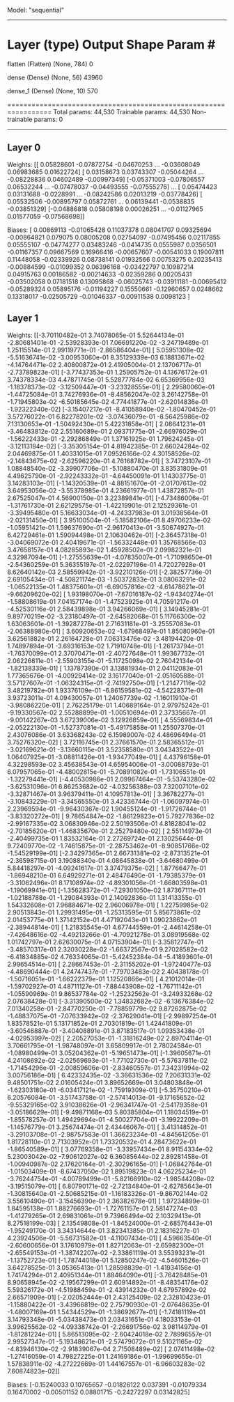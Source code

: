 Model: "sequential"
_________________________________________________________________
 Layer (type)                Output Shape              Param #   
=================================================================
 flatten (Flatten)           (None, 784)               0         
                                                                 
 dense (Dense)               (None, 56)                43960     
                                                                 
 dense_1 (Dense)             (None, 10)                570       
                                                                 
=================================================================
Total params: 44,530
Trainable params: 44,530
Non-trainable params: 0
_________________________________________________________________
## Layer 0

Weights: [[ 0.05828601 -0.07872754 -0.04670253 ... -0.03608049  0.06983685
   0.01622724]
 [ 0.03158673  0.03743307 -0.05044264 ... -0.08228836  0.04602489
  -0.00997349]
 [-0.05371003 -0.07806557  0.06532244 ... -0.07478037 -0.04493555
  -0.07555276]
 ...
 [ 0.05474423  0.03131688 -0.0228991  ... -0.08242586  0.02013219
  -0.03778426]
 [ 0.05532506 -0.00895797  0.05872761 ...  0.06139441 -0.0538835
  -0.03851329]
 [-0.04886818  0.05808198  0.00026251 ... -0.01127965  0.01577059
  -0.07568698]]

Biases: [ 0.00869113 -0.01065428  0.11037378  0.08041707  0.09325694 -0.00864821
  0.079075    0.08005208  0.02754097 -0.07495456  0.02117855  0.05555107
 -0.04774277  0.03483246 -0.0414735   0.0555987   0.0356501  -0.01167357
  0.09667569  0.16966416 -0.00657607 -0.00541033  0.19007811  0.11448058
 -0.02339926  0.08738141  0.01932566  0.00753275  0.20235413 -0.00884599
 -0.01099352  0.06396168 -0.03422797  0.10987214  0.04915763  0.00186582
 -0.00214633 -0.02359286  0.00205431 -0.03502058  0.07181518  0.13095868
 -0.06025743 -0.03911181 -0.00695412 -0.05289324  0.05895176 -0.01194227
  0.15550661 -0.12960657  0.0248662   0.13318017 -0.02505729 -0.01046337
 -0.00911538  0.0098123 ]
## Layer 1

Weights: [[-3.70110482e-01  3.74078065e-01  5.52644134e-01 -2.80681401e-01
  -2.53928393e-01  7.06691220e-02 -3.24719489e-01  1.25115514e-01
   2.99119771e-01 -2.86586404e-01]
 [ 5.05951308e-02 -5.51636741e-02 -3.00953060e-01  8.35129339e-03
   6.18813671e-02 -4.14764471e-02  2.40800872e-01  2.41905004e-01
   2.13706717e-01 -2.73789823e-01]
 [-3.77437353e-01  1.25905752e-01  4.13676172e-01  3.74378334e-03
   4.47871745e-01  5.52877784e-02  6.65369956e-03 -1.18378373e-02
  -3.12509447e-01 -3.23328555e-01]
 [ 2.29580060e-01 -1.44725084e-01  3.74276936e-01 -8.48562047e-02
   3.26142758e-01 -1.71945803e-02 -6.50185645e-02  4.77441877e-01
  -2.62014836e-01 -1.92322340e-02]
 [-3.15407217e-01 -8.41058940e-02 -1.80470452e-01  3.57276022e-01
   6.82278201e-02 -3.07436079e-01 -8.56425986e-02  7.13130653e-01
  -1.50492430e-01  5.42231858e-01]
 [ 2.08641231e-01 -3.46483812e-02  2.55160689e-01  2.09371775e-01
  -2.66976029e-01 -1.56222433e-01 -2.29286849e-01  1.37161925e-01
   1.79624245e-01 -3.12113184e-02]
 [-3.35305154e-01  4.81942385e-01  2.66024284e-02  2.04469875e-01
   1.40331015e-01  7.09526166e-02  4.30158526e-02 -2.14843675e-02
  -2.62596220e-01  4.76168782e-01]
 [ 3.74723107e-01  1.08848540e-02 -3.39907706e-01 -5.10880470e-01
   3.83531809e-01  4.49625790e-01 -2.92243332e-01 -4.64450091e-01
   1.14303775e-01  3.14283103e-01]
 [-1.14320539e-01 -4.88151670e-01 -2.01707613e-02  3.64953056e-02
  -3.55378985e-01  4.23661977e-01  1.43872857e-01  2.67525047e-01
   4.56900150e-01  3.22389841e-01]
 [-4.73486006e-01 -1.31761730e-01  2.62129575e-01 -1.42219901e-01
   2.12529361e-01 -3.39495480e-01  5.16633034e-01 -4.24337983e-01
   3.01938564e-01 -2.02131450e-01]
 [ 3.95100504e-01 -5.18582106e-01  8.49706233e-02 -1.05951421e-01
   1.59637690e-01 -2.96170413e-01 -3.50674927e-01  6.42729461e-01
   1.59094498e-01  2.10630462e-01]
 [-2.36457318e-01 -3.04069072e-01  2.40419671e-01 -1.56332448e-01
   1.35768566e-03  3.47658157e-01  4.08285893e-02  1.45928502e-01
   2.09982321e-01  4.32987094e-01]
 [-1.27555639e-01 -4.07835007e-01 -1.71098650e-01 -2.54360259e-01
   5.36355197e-01 -2.02297196e-01  4.72027928e-01  8.62640142e-03
   2.58559942e-01 -3.92210126e-01]
 [-2.38257736e-01  2.69105434e-01 -4.50821174e-03 -1.50372833e-01
   3.08063291e-02 -1.06522135e-01  1.48375601e-01 -6.69057816e-02
  -4.61478621e-01 -9.66209620e-02]
 [ 1.93198070e-01 -7.67016187e-02 -1.94340274e-01 -1.58808619e-01
   7.04157174e-01 -1.47523925e-01  4.70591217e-01 -4.52530116e-01
   2.58439898e-01  3.94266069e-01]
 [ 3.14945281e-01  9.89770219e-02 -3.23180497e-01 -2.64582068e-01
   5.11766300e-02  1.63063601e-01 -1.39287278e-01  2.71631181e-01
  -3.25557083e-01 -2.06388980e-01]
 [ 3.60920653e-02 -1.67968497e-01  1.85080960e-01  3.62561882e-01
   2.26164728e-01  7.06313476e-02 -3.48194420e-01  1.74897894e-01
  -3.69316153e-02  1.71910748e-01]
 [-1.26173794e-01 -1.76370099e-01  2.37070471e-01 -2.40727648e-01
   1.99367732e-01  2.06226811e-01 -2.55903155e-01 -5.11725098e-02
   2.76042134e-01 -1.82138339e-01]
 [ 1.13787390e-01  3.13881934e-01  2.04112083e-01  1.77365676e-01
  -4.00929414e-02  3.16177040e-01 -2.05160588e-01  3.57127607e-01
  -1.06324315e-01 -2.74192750e-01]
 [-1.21477116e-02  3.48219782e-01  1.93376109e-01 -6.86159581e-02
  -4.54228371e-01  3.93723011e-01  4.09430057e-01  1.24067739e-02
  -1.16011910e-01 -3.98086220e-01]
 [ 2.76225179e-01  1.40689164e-01  2.97975242e-01 -9.19330567e-02
   2.55288899e-01 -1.00510694e-01  2.37335667e-01 -9.00142267e-03
   3.67239006e-02  3.12926859e-01]
 [ 4.55569834e-01 -2.05222130e-01 -1.52737081e-01 -5.49175858e-01
   1.25507370e-01  2.43076086e-01  3.63368243e-02  6.15989007e-02
   4.48696494e-01  3.75276320e-02]
 [ 3.72116745e-01  2.37661570e-01  2.58365512e-01 -3.02169621e-01
  -3.13660115e-01  3.52358580e-01  3.04343522e-01  1.06407925e-01
  -3.08811426e-01 -1.93477049e-01]
 [ 4.43796158e-01  4.32298593e-02  3.45638543e-01  4.65954006e-01
  -3.00088793e-01  6.07957065e-01 -4.48002815e-01 -5.70891082e-01
  -1.73106551e-01 -1.32279441e-01]
 [-4.40530986e-01  2.09967464e-01 -5.53743280e-02 -3.62531096e-01
   6.86253682e-02 -4.03256388e-03  7.32007101e-02 -3.32871467e-01
   3.96379411e-01  4.10957813e-01]
 [ 3.36782277e-01 -3.10843229e-01 -3.34565550e-01  3.42336744e-01
  -1.06097974e-01  2.23969594e-01 -9.96430367e-02  1.90455124e-01
  -1.91726744e-01 -3.83320272e-01]
 [ 9.78654847e-02 -1.86129823e-01  5.79277836e-02 -2.99167335e-02
   3.06830946e-02  2.50193506e-01  4.81828041e-02 -2.70185620e-01
  -1.46835670e-01  2.25279480e-02]
 [ 2.55114973e-01 -2.40499735e-01  1.83532164e-01  2.27269724e-01
   2.13025644e-01  9.72409770e-02 -1.74615875e-01 -2.28753462e-01
  -8.90851766e-02 -1.54529199e-01]
 [-2.34297365e-01  2.66731381e-02 -2.87313521e-01 -2.36598715e-01
   3.19088340e-01  4.08645838e-01 -3.64680499e-01  5.84418297e-01
  -4.09241617e-01  3.37479375e-02]
 [ 1.87766477e-01 -1.86948210e-01  6.64929271e-01  2.48476490e-01
  -1.79385379e-01 -3.31062496e-01  8.17108974e-02 -4.89301056e-01
  -1.66803598e-01 -1.19069941e-01]
 [-1.35628372e-01 -7.29301050e-02  1.87367111e-01 -1.02188788e-01
  -1.29084393e-01  2.14092836e-01  1.31413355e-01  1.54332608e-01
   7.96884671e-02  2.96006978e-01]
 [ 1.22759985e-02  2.90513843e-01  1.29931495e-01 -1.25313595e-01
   5.85673861e-02  2.01453775e-01  1.37142152e-01  4.47192043e-01
   1.09023862e-01 -2.38944814e-01]
 [ 1.21835545e-01  4.67744559e-01 -2.44614258e-01 -7.42648616e-02
  -4.49213266e-01 -4.70921278e-01  3.08919568e-02  1.01742797e-01
   2.62630075e-01  4.07153904e-01]
 [-3.35812747e-01 -3.48570317e-01  2.32030228e-02 -1.66372567e-01
   9.27028582e-02 -6.41834885e-02  4.76334065e-01 -5.42452384e-04
  -5.41893601e-01  2.99654514e-01]
 [ 2.28667453e-01 -2.31155202e-01 -1.97240477e-03 -4.48690444e-01
   4.24747437e-01 -7.79703483e-02  2.40438178e-01 -1.50716051e-01
  -1.66222379e-01  1.12520866e-01]
 [ 4.21012014e-01 -1.59702927e-01  4.48711127e-01 -7.88443908e-02
  -1.76711142e-01 -1.05590969e-01  9.86537784e-02 -1.25232562e-01
  -3.24933268e-02  2.07638428e-01]
 [-3.31390500e-02  1.34832682e-02 -6.13676384e-02  7.01340258e-01
  -2.84770250e-01 -7.78859779e-02  9.87262875e-02 -1.48837075e-01
  -7.07633942e-02 -2.37629041e-01]
 [-2.99897254e-01  1.83578521e-01  5.13171852e-01  2.70301819e-01
   1.42441809e-01 -3.60546887e-01 -3.40408891e-01  3.87183517e-01
   1.09353438e-01 -4.02953997e-02]
 [ 2.20527053e-01 -1.31816249e-02  2.89704114e-01  3.70661795e-01
  -1.98748097e-01  3.65809917e-01  2.78024584e-01 -1.08980499e-01
   3.05204362e-01 -5.19651473e-01]
 [-1.39605671e-01  4.24108692e-02 -2.02569693e-01 -1.77102730e-01
  -5.57637811e-02 -1.71454296e-01 -2.00859606e-01 -2.83460557e-01
   7.34231994e-02  3.00756186e-01]
 [ 6.42332435e-02 -3.36631536e-02  7.20631331e-02  9.48501751e-02
   2.01605424e-01  3.89652669e-01  3.04803848e-01 -1.62303180e-01
  -6.03417121e-02 -1.75919309e-01]
 [-5.35750210e-01  6.20576084e-01 -3.51743758e-01 -2.57414013e-01
  -9.17165652e-02 -9.55329165e-02  3.91038626e-01 -2.96341747e-01
  -2.54179358e-01 -3.05186629e-01]
 [-9.49871168e-03  5.80385804e-01  1.18034519e-01 -1.85578257e-01
   1.49429694e-01 -4.50027704e-01 -3.19922209e-01 -1.14576779e-01
   3.25674474e-01  2.43446067e-01]
 [ 3.41314852e-01 -3.29103708e-01 -2.98757583e-01  1.36623234e-01
  -4.84561205e-01  1.81728110e-01  2.71303952e-01  1.73320532e-01
   4.28473622e-01 -1.86540589e-01]
 [ 3.07769358e-01 -3.33957434e-01  8.91154334e-02  5.23003042e-02
  -7.90612027e-02  6.36085644e-02  2.89281458e-01 -1.00940987e-02
   2.17620164e-01 -2.30296165e-01]
 [-1.06842764e-01 -1.01503409e-01 -8.67437050e-02  1.89519823e-01
   4.06225234e-01 -3.76244754e-01 -4.00789499e-01 -5.82166910e-02
  -1.98544208e-02 -3.19515079e-01]
 [ 6.80790171e-02 -2.72134840e-01 -2.62785643e-01 -1.30815640e-01
  -2.50685215e-01 -1.16183326e-01 -9.86702144e-02  3.55610490e-01
  -3.15456390e-01  2.36382678e-01]
 [ 1.97234899e-01  1.84595138e-01  1.88276693e-01 -1.72761157e-01
   2.58147274e-03 -1.41279265e-01  2.69831061e-01  9.73966494e-02
   2.10329413e-01  8.27518199e-03]
 [ 2.13549808e-01 -1.84524000e-01 -2.68576443e-01 -1.95249170e-01
   3.34314644e-01  3.82341385e-01  2.18316227e-01  4.23924506e-01
  -5.56731582e-01 -4.11007434e-01]
 [ 4.59663540e-01 -2.60600656e-01  3.17610979e-01  1.82712063e-01
  -2.65982300e-01 -2.65549153e-01 -1.38742207e-02 -2.33861119e-01
   3.55393231e-01 -1.13752723e-01]
 [-1.78744018e-01  5.12850247e-02 -4.54601526e-01  3.64278525e-01
   3.05365413e-01  1.28598839e-01 -1.41934156e-01  1.74174294e-01
   2.40951344e-01  1.88464090e-01]
 [-3.76428485e-01  8.90658945e-02 -2.19567299e-01  2.60914892e-01
  -8.48354176e-02  5.59326172e-01 -4.51988459e-01 -2.43914232e-01
   4.67957892e-02  2.66571909e-01]
 [-2.02052444e-01  2.43125409e-02  2.32810423e-01 -1.15880422e-01
  -3.43966819e-02  2.75790930e-01 -2.07648635e-01 -1.48007169e-01
   1.54344529e-01 -1.38692677e-01]
 [-1.74181119e-01  3.14793348e-01 -5.03438473e-01  2.03431651e-01
   4.18033153e-01  3.99625562e-02 -4.09338742e-01 -2.26691756e-02
   3.98114979e-01 -1.81281224e-01]
 [ 5.86513095e-02 -2.60424018e-02  2.78996557e-01  2.99527347e-01
  -5.19348621e-01 -2.57479072e-01  9.51021165e-02 -4.83946130e-02
  -2.91839067e-04  2.71508489e-02]
 [ 2.07411498e-02 -1.27416059e-01  4.79827225e-01  1.24169186e-01
  -1.99699655e-01  1.57838911e-02 -4.27222669e-01  1.44167557e-01
  -6.96603283e-02  7.60874823e-02]]

Biases: [-0.15240033  0.10765657 -0.01826122  0.037391   -0.01079334  0.16470002
 -0.00501152  0.08801715 -0.24272297  0.03142825]
